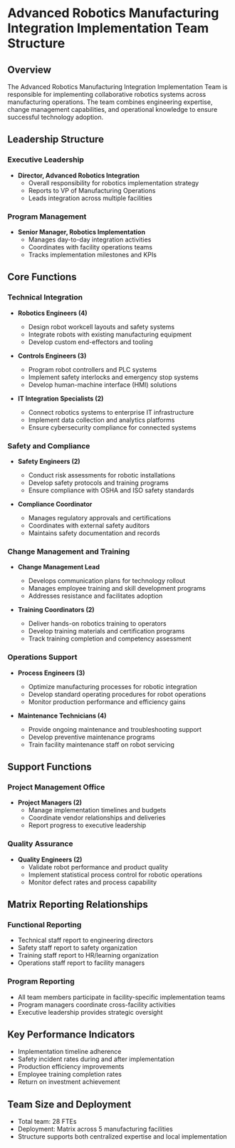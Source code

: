 # Advanced Robotics Manufacturing Integration Implementation Team Structure

## Overview
The Advanced Robotics Manufacturing Integration Implementation Team is responsible for implementing collaborative robotics systems across manufacturing operations. The team combines engineering expertise, change management capabilities, and operational knowledge to ensure successful technology adoption.

## Leadership Structure

### Executive Leadership
- **Director, Advanced Robotics Integration**  
  - Overall responsibility for robotics implementation strategy  
  - Reports to VP of Manufacturing Operations  
  - Leads integration across multiple facilities  

### Program Management
- **Senior Manager, Robotics Implementation**  
  - Manages day-to-day integration activities  
  - Coordinates with facility operations teams  
  - Tracks implementation milestones and KPIs  

## Core Functions

### Technical Integration
- **Robotics Engineers (4)**  
  - Design robot workcell layouts and safety systems  
  - Integrate robots with existing manufacturing equipment  
  - Develop custom end-effectors and tooling  

- **Controls Engineers (3)**  
  - Program robot controllers and PLC systems  
  - Implement safety interlocks and emergency stop systems  
  - Develop human-machine interface (HMI) solutions  

- **IT Integration Specialists (2)**  
  - Connect robotics systems to enterprise IT infrastructure  
  - Implement data collection and analytics platforms  
  - Ensure cybersecurity compliance for connected systems  

### Safety and Compliance
- **Safety Engineers (2)**  
  - Conduct risk assessments for robotic installations  
  - Develop safety protocols and training programs  
  - Ensure compliance with OSHA and ISO safety standards  

- **Compliance Coordinator**  
  - Manages regulatory approvals and certifications  
  - Coordinates with external safety auditors  
  - Maintains safety documentation and records  

### Change Management and Training
- **Change Management Lead**  
  - Develops communication plans for technology rollout  
  - Manages employee training and skill development programs  
  - Addresses resistance and facilitates adoption  

- **Training Coordinators (2)**  
  - Deliver hands-on robotics training to operators  
  - Develop training materials and certification programs  
  - Track training completion and competency assessment  

### Operations Support
- **Process Engineers (3)**  
  - Optimize manufacturing processes for robotic integration  
  - Develop standard operating procedures for robot operations  
  - Monitor production performance and efficiency gains  

- **Maintenance Technicians (4)**  
  - Provide ongoing maintenance and troubleshooting support  
  - Develop preventive maintenance programs  
  - Train facility maintenance staff on robot servicing  

## Support Functions

### Project Management Office
- **Project Managers (2)**  
  - Manage implementation timelines and budgets  
  - Coordinate vendor relationships and deliveries  
  - Report progress to executive leadership  

### Quality Assurance
- **Quality Engineers (2)**  
  - Validate robot performance and product quality  
  - Implement statistical process control for robotic operations  
  - Monitor defect rates and process capability  

## Matrix Reporting Relationships

### Functional Reporting
- Technical staff report to engineering directors  
- Safety staff report to safety organization  
- Training staff report to HR/learning organization  
- Operations staff report to facility managers  

### Program Reporting
- All team members participate in facility-specific implementation teams  
- Program managers coordinate cross-facility activities  
- Executive leadership provides strategic oversight  

## Key Performance Indicators
- Implementation timeline adherence  
- Safety incident rates during and after implementation  
- Production efficiency improvements  
- Employee training completion rates  
- Return on investment achievement  

## Team Size and Deployment
- Total team: 28 FTEs  
- Deployment: Matrix across 5 manufacturing facilities  
- Structure supports both centralized expertise and local implementation